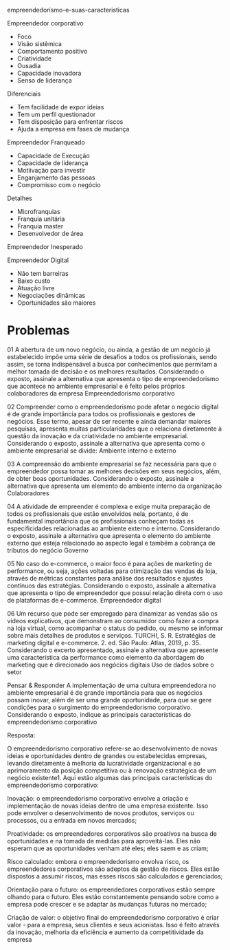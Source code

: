 empreendedorismo-e-suas-caracteristicas

Empreendedor corporativo
- Foco
- Visão sistêmica
- Comportamento positivo
- Criatividade
- Ousadia
- Capacidade inovadora
- Senso de liderança

Diferenciais
- Tem facilidade de expor ideias
- Tem um perfil questionador
- Tem disposição para enfrentar riscos
- Ajuda a empresa em fases de mudança

Empreendedor Franqueado
- Capacidade de Execução
- Capacidade de liderança
- Motiivação para investir
- Enganjamento das pessoas
- Compromisso com o negócio

Detalhes
- Microfranquias
- Franquia unitária
- Franquia master
- Desenvolvedor de área

Empreendedor Inesperado


Empreendedor Digital
- Não tem barreiras
- Baixo custo
- Atuação livre
- Negociações dinâmicas
- Oportunidades são maiores


# Problemas
01
​A abertura de um novo negócio, ou ainda, a gestão de um negócio já estabelecido impõe uma série de desafios a todos os profissionais, sendo assim, se torna indispensável a busca por conhecimentos que permitam a melhor tomada de decisão e os melhores resultados. Considerando o exposto, assinale a alternativa que apresenta o tipo de empreendedorismo que acontece no ambiente empresarial e é feito pelos próprios colaboradores da empresa
​Empreendedorismo corporativo

02
Compreender como o empreendedorismo pode afetar o negócio digital é de grande importância para todos os profissionais e gestores de negócios. Esse termo, apesar de ser recente e ainda demandar maiores pesquisas, apresenta muitas particularidades que o relaciona diretamente à questão da inovação e da criatividade no ambiente empresarial. Considerando o exposto, assinale a alternativa que apresenta como o ambiente empresarial se divide:
​Ambiente interno e externo

03
​A compreensão do ambiente empresarial se faz necessária para que o empreendedor possa tomar as melhores decisões em seus negócios, além, de obter boas oportunidades. Considerando o exposto, assinale a alternativa que apresenta um elemento do ambiente interno da organização
​Colaboradores

04
​A atividade de empreender é complexa e exige muita preparação de todos os profissionais que estão envolvidos nela, portanto, é de fundamental importância que os profissionais conheçam todas as especificidades relacionadas ao ambiente externo e interno. Considerando o exposto, assinale a alternativa que apresenta o elemento do ambiente externo que esteja relacionado ao aspecto legal e também a cobrança de tributos do negócio
​Governo

05
No caso do e-commerce, o maior foco é para ações de marketing de performance, ou seja, ações voltadas para otimização das vendas da loja, através de métricas constantes para análise dos resultados e ajustes contínuos das estratégias. Considerando o exposto, assinale a alternativa que apresenta o tipo de empreendedor que possui relação direta com o uso de plataformas de e-commerce.
​Empreendedor digital

06
​Um recurso que pode ser empregado para dinamizar as vendas são os vídeos explicativos, que demonstram ao consumidor como fazer a compra na loja virtual, como acompanhar o status do pedido, ou mesmo se informar sobre mais detalhes de produtos e serviços.
​TURCHI, S. R. Estratégias de marketing digital e e-commerce. 2. ed. São Paulo: Atlas, 2019, p. 35.
​Considerando o excerto apresentado, assinale a alternativa que apresente uma característica da performance como elemento da abordagem do marketing que é direcionado aos negócios digitais
​Uso de dados sobre o setor


Pensar & Responder
A implementação de uma cultura empreendedora no ambiente empresarial é de grande importância para que os negócios possam inovar, além de ser uma grande oportunidade, para que se gere condições para o surgimento do empreendedorismo corporativo. Considerando o exposto, indique as principais características do empreendedorismo corporativo

Resposta:

O empreendedorismo corporativo refere-se ao desenvolvimento de novas ideias e oportunidades dentro de grandes ou estabelecidas empresas, levando diretamente à melhoria da lucratividade organizacional e ao aprimoramento da posição competitiva ou à renovação estratégica de um negócio existente1. Aqui estão algumas das principais características do empreendedorismo corporativo:

Inovação: o empreendedorismo corporativo envolve a criação e implementação de novas ideias dentro de uma empresa existente. Isso pode envolver o desenvolvimento de novos produtos, serviços ou processos, ou a entrada em novos mercados;

Proatividade: os empreendedores corporativos são proativos na busca de oportunidades e na tomada de medidas para aproveitá-las. Eles não esperam que as oportunidades venham até eles; eles saem e as criam;

Risco calculado: embora o empreendedorismo envolva risco, os empreendedores corporativos são adeptos da gestão de riscos. Eles estão dispostos a assumir riscos, mas esses riscos são calculados e gerenciados;

Orientação para o futuro: os empreendedores corporativos estão sempre olhando para o futuro. Eles estão constantemente pensando sobre como a empresa pode crescer e se adaptar às mudanças futuras no mercado;

Criação de valor: o objetivo final do empreendedorismo corporativo é criar valor - para a empresa, seus clientes e seus acionistas. Isso é feito através da inovação, melhoria da eficiência e aumento da competitividade da empresa
